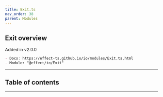 ```yaml
---
title: Exit.ts
nav_order: 38
parent: Modules
---
```


## Exit overview

Added in v2.0.0

```md
- Docs: https://effect-ts.github.io/io/modules/Exit.ts.html
- Module: "@effect/io/Exit"
```

---

<h2 class="text-delta">Table of contents</h2>

---
